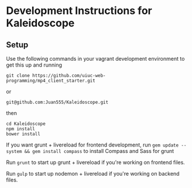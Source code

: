 # Development Instructions for Kaleidoscope

## Setup
Use the following commands in your vagrant development environment to get this up and running
```
git clone https://github.com/uiuc-web-programming/mp4_client_starter.git
```
or
```
git@github.com:Juan555/Kaleidoscope.git
```
then
```
cd Kaleidoscope
npm install
bower install
```

If you want grunt + livereload for frontend development, run
`gem update --system && gem install compass`
to install Compass and Sass for grunt

Run `grunt` to start up grunt + livereload if you're working on frontend files.

Run `gulp` to start up nodemon + livereload if you're working on backend files.
